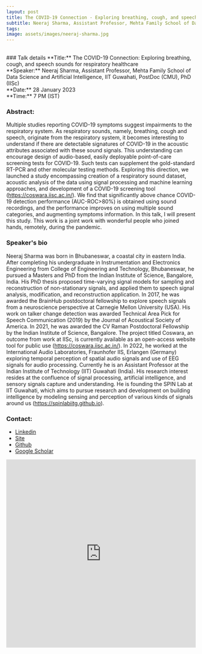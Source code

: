 ```yaml
---
layout: post
title: The COVID-19 Connection - Exploring breathing, cough, and speech sounds for respiratory healthcare
subtitle: Neeraj Sharma, Assistant Professor, Mehta Family School of Data Science and Artificial Intelligence, IIT Guwahati, PostDoc (CMU), PhD (IISc)
tags: 
image: assets/images/neeraj-sharma.jpg
---
```

<br>
### Talk details
**Title:** The COVID-19 Connection: Exploring breathing, cough, and speech sounds for respiratory healthcare <br/>
**Speaker:** Neeraj Sharma, Assistant Professor, Mehta Family School of Data Science and Artificial Intelligence, IIT Guwahati, PostDoc (CMU), PhD (IISc)<br/>
**Date:** 28 January 2023<br/>
**Time:** 7 PM (IST)

### Abstract: 
Multiple studies reporting COVID-19 symptoms suggest impairments to the respiratory system. As respiratory sounds, namely, breathing, cough and speech, originate from the respiratory system, it becomes interesting to understand if there are detectable signatures of COVID-19 in the acoustic attributes associated with these sound signals. This understanding can encourage design of audio-based, easily deployable point-of-care screening tests for COVID-19. Such tests can supplement the gold-standard RT-PCR and other molecular testing methods. Exploring this direction, we launched a study encompassing creation of a respiratory sound dataset, acoustic analysis of the data using signal processing and machine learning approaches, and development of a COVID-19 screening tool (https://coswara.iisc.ac.in/). We find that significantly above chance COVID-19 detection performance (AUC-ROC>80%) is obtained using sound recordings, and the performance improves on using multiple sound categories, and augmenting symptoms information. In this talk, I will present this study. This work is a joint work with wonderful people who joined hands, remotely, during the pandemic.


### Speaker's bio
Neeraj Sharma was born in Bhubaneswar, a coastal city in eastern India. After completing his undergraduate in Instrumentation and Electronics Engineering from College of Engineering and Technology, Bhubaneswar, he pursued a Masters and PhD from the Indian Institute of Science, Bangalore, India. His PhD thesis proposed time-varying signal models for sampling and reconstruction of non-stationary signals, and applied them to speech signal analysis, modification, and reconstruction application. In 2017, he was awarded the BrainHub postdoctoral fellowship to explore speech signals from a neuroscience perspective at Carnegie Mellon University (USA). His work on talker change detection was awarded Technical Area Pick for Speech Communication (2019) by the Journal of Acoustical Society of America. In 2021, he was awarded the CV Raman Postdoctoral Fellowship by the Indian Institute of Science, Bangalore. The project titled Coswara, an outcome from work at IISc, is currently available as an open-access website tool for public use (https://coswara.iisc.ac.in/). In 2022, he worked at the International Audio Laboratories, Fraunhofer IIS, Erlangen (Germany) exploring temporal perception of spatial audio signals and use of EEG signals for audio processing. Currently he is an Assistant Professor at the Indian Institute of Technology (IIT) Guwahati (India). His research interest resides at the confluence of signal processing, artificial intelligence, and sensory signals capture and understanding. He is founding the SPIN Lab at IIT Guwahati, which aims to pursue research and development on building intelligence by modeling sensing and perception of various kinds of signals around us (https://spinlabiitg.github.io).

### Contact: 
- [Linkedin](https://www.linkedin.com/in/neeraj-sharma-5360ab196/)
- [Site](https://neerajww.github.io/)
- [Github](https://github.com/neerajww)
- [Google Scholar](https://scholar.google.com/citations?user=j7oyJ0MAAAAJ&hl=en)

<iframe width="100%" height="500" src="https://www.youtube.com/embed/ZGP8Balyha4" title="YouTube video player" frameborder="0" allow="accelerometer; autoplay; clipboard-write; encrypted-media; gyroscope; picture-in-picture; web-share" allowfullscreen></iframe>